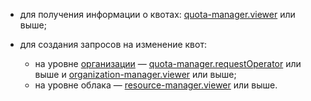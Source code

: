 * для получения информации о квотах: [quota-manager.viewer](../../quota-manager/security/index.md#quota-manager-viewer) или выше;
* для создания запросов на изменение квот:

    * на уровне [организации](../../resource-manager/concepts/resources-hierarchy.md#cloud) — [quota-manager.requestOperator](../../quota-manager/security/index.md#quota-manager-requestoperator) или выше и [organization-manager.viewer](../../organization/security/index.md#organization-manager-viewer) или выше;
    * на уровне облака — [resource-manager.viewer](../../resource-manager/security/index.md#resource-manager-viewer) или выше.